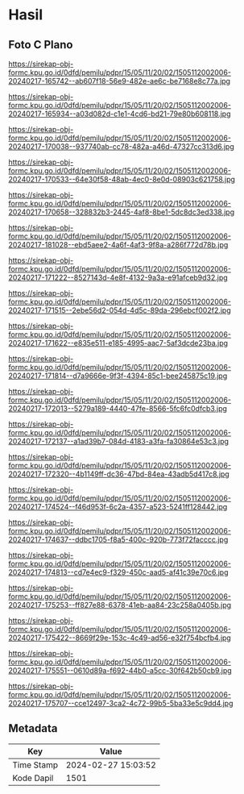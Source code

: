 # Hasil

## Foto C Plano

https://sirekap-obj-formc.kpu.go.id/0dfd/pemilu/pdpr/15/05/11/20/02/1505112002006-20240217-165742--ab607f18-56e9-482e-ae6c-be7168e8c77a.jpg

https://sirekap-obj-formc.kpu.go.id/0dfd/pemilu/pdpr/15/05/11/20/02/1505112002006-20240217-165934--a03d082d-c1e1-4cd6-bd21-79e80b608118.jpg

https://sirekap-obj-formc.kpu.go.id/0dfd/pemilu/pdpr/15/05/11/20/02/1505112002006-20240217-170038--937740ab-cc78-482a-a46d-47327cc313d6.jpg

https://sirekap-obj-formc.kpu.go.id/0dfd/pemilu/pdpr/15/05/11/20/02/1505112002006-20240217-170533--64e30f58-48ab-4ec0-8e0d-08903c621758.jpg

https://sirekap-obj-formc.kpu.go.id/0dfd/pemilu/pdpr/15/05/11/20/02/1505112002006-20240217-170658--328832b3-2445-4af8-8be1-5dc8dc3ed338.jpg

https://sirekap-obj-formc.kpu.go.id/0dfd/pemilu/pdpr/15/05/11/20/02/1505112002006-20240217-181028--ebd5aee2-4a6f-4af3-9f8a-a286f772d78b.jpg

https://sirekap-obj-formc.kpu.go.id/0dfd/pemilu/pdpr/15/05/11/20/02/1505112002006-20240217-171222--8527143d-4e8f-4132-9a3a-e91afceb9d32.jpg

https://sirekap-obj-formc.kpu.go.id/0dfd/pemilu/pdpr/15/05/11/20/02/1505112002006-20240217-171515--2ebe56d2-054d-4d5c-89da-296ebcf002f2.jpg

https://sirekap-obj-formc.kpu.go.id/0dfd/pemilu/pdpr/15/05/11/20/02/1505112002006-20240217-171622--e835e511-e185-4995-aac7-5af3dcde23ba.jpg

https://sirekap-obj-formc.kpu.go.id/0dfd/pemilu/pdpr/15/05/11/20/02/1505112002006-20240217-171814--d7a9666e-9f3f-4394-85c1-bee245875c19.jpg

https://sirekap-obj-formc.kpu.go.id/0dfd/pemilu/pdpr/15/05/11/20/02/1505112002006-20240217-172013--5279a189-4440-47fe-8566-5fc6fc0dfcb3.jpg

https://sirekap-obj-formc.kpu.go.id/0dfd/pemilu/pdpr/15/05/11/20/02/1505112002006-20240217-172137--a1ad39b7-084d-4183-a3fa-fa30864e53c3.jpg

https://sirekap-obj-formc.kpu.go.id/0dfd/pemilu/pdpr/15/05/11/20/02/1505112002006-20240217-172320--4b1149ff-dc36-47bd-84ea-43adb5d417c8.jpg

https://sirekap-obj-formc.kpu.go.id/0dfd/pemilu/pdpr/15/05/11/20/02/1505112002006-20240217-174524--f46d953f-6c2a-4357-a523-5241ff128442.jpg

https://sirekap-obj-formc.kpu.go.id/0dfd/pemilu/pdpr/15/05/11/20/02/1505112002006-20240217-174637--ddbc1705-f8a5-400c-920b-773f72facccc.jpg

https://sirekap-obj-formc.kpu.go.id/0dfd/pemilu/pdpr/15/05/11/20/02/1505112002006-20240217-174813--cd7e4ec9-f329-450c-aad5-af41c39e70c6.jpg

https://sirekap-obj-formc.kpu.go.id/0dfd/pemilu/pdpr/15/05/11/20/02/1505112002006-20240217-175253--ff827e88-6378-41eb-aa84-23c258a0405b.jpg

https://sirekap-obj-formc.kpu.go.id/0dfd/pemilu/pdpr/15/05/11/20/02/1505112002006-20240217-175422--8669f29e-153c-4c49-ad56-e32f754bcfb4.jpg

https://sirekap-obj-formc.kpu.go.id/0dfd/pemilu/pdpr/15/05/11/20/02/1505112002006-20240217-175551--0610d89a-f692-44b0-a5cc-30f642b50cb9.jpg

https://sirekap-obj-formc.kpu.go.id/0dfd/pemilu/pdpr/15/05/11/20/02/1505112002006-20240217-175707--cce12497-3ca2-4c72-99b5-5ba33e5c9dd4.jpg


## Metadata

| Key        | Value               |
| ---------- | ------------------- |
| Time Stamp | 2024-02-27 15:03:52 |
| Kode Dapil | 1501                |




